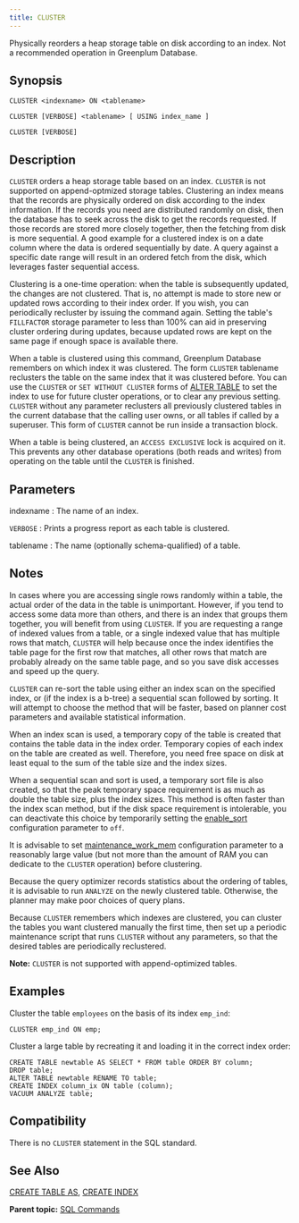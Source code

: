 ```yaml
---
title: CLUSTER 
---
```


Physically reorders a heap storage table on disk according to an index. Not a recommended operation in Greenplum Database.

## <a id="section2"></a>Synopsis 

``` {#sql_command_synopsis}
CLUSTER <indexname> ON <tablename>

CLUSTER [VERBOSE] <tablename> [ USING index_name ]

CLUSTER [VERBOSE]
```

## <a id="section3"></a>Description 

`CLUSTER` orders a heap storage table based on an index. `CLUSTER` is not supported on append-optmized storage tables. Clustering an index means that the records are physically ordered on disk according to the index information. If the records you need are distributed randomly on disk, then the database has to seek across the disk to get the records requested. If those records are stored more closely together, then the fetching from disk is more sequential. A good example for a clustered index is on a date column where the data is ordered sequentially by date. A query against a specific date range will result in an ordered fetch from the disk, which leverages faster sequential access.

Clustering is a one-time operation: when the table is subsequently updated, the changes are not clustered. That is, no attempt is made to store new or updated rows according to their index order. If you wish, you can periodically recluster by issuing the command again. Setting the table's `FILLFACTOR` storage parameter to less than 100% can aid in preserving cluster ordering during updates, because updated rows are kept on the same page if enough space is available there.

When a table is clustered using this command, Greenplum Database remembers on which index it was clustered. The form `CLUSTER` tablename reclusters the table on the same index that it was clustered before. You can use the `CLUSTER` or `SET WITHOUT CLUSTER` forms of [ALTER TABLE](ALTER_TABLE.html) to set the index to use for future cluster operations, or to clear any previous setting. `CLUSTER` without any parameter reclusters all previously clustered tables in the current database that the calling user owns, or all tables if called by a superuser. This form of `CLUSTER` cannot be run inside a transaction block.

When a table is being clustered, an `ACCESS EXCLUSIVE` lock is acquired on it. This prevents any other database operations \(both reads and writes\) from operating on the table until the `CLUSTER` is finished.

## <a id="section4"></a>Parameters 

indexname
:   The name of an index.

`VERBOSE`
:   Prints a progress report as each table is clustered.

tablename
:   The name \(optionally schema-qualified\) of a table.

## <a id="section5"></a>Notes 

In cases where you are accessing single rows randomly within a table, the actual order of the data in the table is unimportant. However, if you tend to access some data more than others, and there is an index that groups them together, you will benefit from using `CLUSTER`. If you are requesting a range of indexed values from a table, or a single indexed value that has multiple rows that match, `CLUSTER` will help because once the index identifies the table page for the first row that matches, all other rows that match are probably already on the same table page, and so you save disk accesses and speed up the query.

`CLUSTER` can re-sort the table using either an index scan on the specified index, or \(if the index is a b-tree\) a sequential scan followed by sorting. It will attempt to choose the method that will be faster, based on planner cost parameters and available statistical information.

When an index scan is used, a temporary copy of the table is created that contains the table data in the index order. Temporary copies of each index on the table are created as well. Therefore, you need free space on disk at least equal to the sum of the table size and the index sizes.

When a sequential scan and sort is used, a temporary sort file is also created, so that the peak temporary space requirement is as much as double the table size, plus the index sizes. This method is often faster than the index scan method, but if the disk space requirement is intolerable, you can deactivate this choice by temporarily setting the [enable\_sort](../config_params/guc-list.html) configuration parameter to `off`.

It is advisable to set [maintenance\_work\_mem](../config_params/guc-list.html) configuration parameter to a reasonably large value \(but not more than the amount of RAM you can dedicate to the `CLUSTER` operation\) before clustering.

Because the query optimizer records statistics about the ordering of tables, it is advisable to run `ANALYZE` on the newly clustered table. Otherwise, the planner may make poor choices of query plans.

Because `CLUSTER` remembers which indexes are clustered, you can cluster the tables you want clustered manually the first time, then set up a periodic maintenance script that runs `CLUSTER` without any parameters, so that the desired tables are periodically reclustered.

**Note:** `CLUSTER` is not supported with append-optimized tables.

## <a id="section6"></a>Examples 

Cluster the table `employees` on the basis of its index `emp_ind`:

```
CLUSTER emp_ind ON emp;
```

Cluster a large table by recreating it and loading it in the correct index order:

```
CREATE TABLE newtable AS SELECT * FROM table ORDER BY column;
DROP table;
ALTER TABLE newtable RENAME TO table;
CREATE INDEX column_ix ON table (column);
VACUUM ANALYZE table;
```

## <a id="section7"></a>Compatibility 

There is no `CLUSTER` statement in the SQL standard.

## <a id="section8"></a>See Also 

[CREATE TABLE AS](CREATE_TABLE_AS.html), [CREATE INDEX](CREATE_INDEX.html)

**Parent topic:** [SQL Commands](../sql_commands/sql_ref.html)

